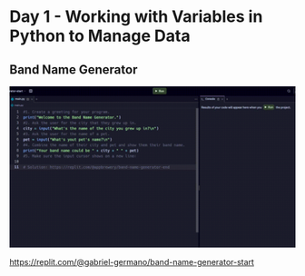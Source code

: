 # Day 1 - Working with Variables in Python to Manage Data

## Band Name Generator
![BandNameGIF](BandNameGIF.gif)

https://replit.com/@gabriel-germano/band-name-generator-start

